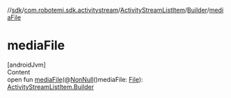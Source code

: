 //[sdk](../../../../index.md)/[com.robotemi.sdk.activitystream](../../index.md)/[ActivityStreamListItem](../index.md)/[Builder](index.md)/[mediaFile](media-file.md)



# mediaFile  
[androidJvm]  
Content  
open fun [mediaFile](media-file.md)(@[NonNull](https://developer.android.com/reference/kotlin/androidx/annotation/NonNull.html)()mediaFile: [File](https://developer.android.com/reference/kotlin/java/io/File.html)): [ActivityStreamListItem.Builder](index.md)  



